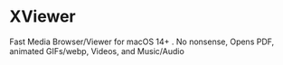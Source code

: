 # XViewer
Fast Media Browser/Viewer for macOS 14+ . No nonsense, Opens PDF, animated GIFs/webp, Videos, and Music/Audio
